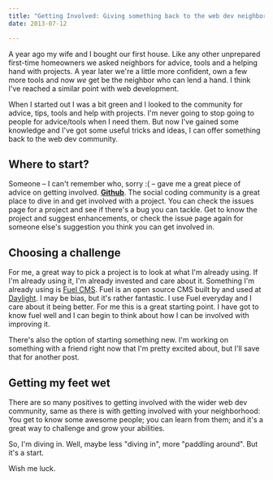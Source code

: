 ```yaml
---
title: "Getting Involved: Giving something back to the web dev neighborhood"
date: 2013-07-12

---
```


A year ago my wife and I bought our first house. Like any other unprepared first-time homeowners we asked neighbors for advice, tools and a helping hand with projects. A year later we're a little more confident, own a few more tools and now _we_ get be the neighbor who can lend a hand. I think I've reached a similar point with web development.

When I started out I was a bit green and I looked to the community for advice, tips, tools and help with projects. I'm never going to stop going to people for advice/tools when I need them. But now I've gained some knowledge and I've got some useful tricks and ideas, I can offer something back to the web dev community.

## Where to start?

Someone &ndash; I can't remember who, sorry :( &ndash; gave me a great piece of advice on getting involved. [**Github**](http://github.com). The social coding community is a great place to dive in and get involved with a project. You can check the issues page for a project and see if there's a bug you can tackle. Get to know the project and suggest enhancements, or check the issue page again for someone else's suggestion you think you can get involved in.

## Choosing a challenge

For me, a great way to pick a project is to look at what I'm already using. If I'm already using it, I'm already invested and care about it. Something I'm already using is [Fuel CMS](http://getfuelcms.com). Fuel is an open source CMS built by and used at [Daylight](http://thedaylightstudio.com). I may be bias, but it's rather fantastic. I use Fuel everyday and I care about it being better. For me this is a great starting point. I have got to know fuel well and I can begin to think about how I can be involved with improving it.

There's also the option of starting something new. I'm working on something with a friend right now that I'm pretty excited about, but I'll save that for another post.

## Getting my feet wet

There are so many positives to getting involved with the wider web dev community, same as there is with getting involved with your neighborhood: You get to know some awesome people; you can learn from them; and it's a great way to challenge and grow your abilities.

So, I'm diving in. Well, maybe less "diving in", more "paddling around". But it's a start.

Wish me luck.
